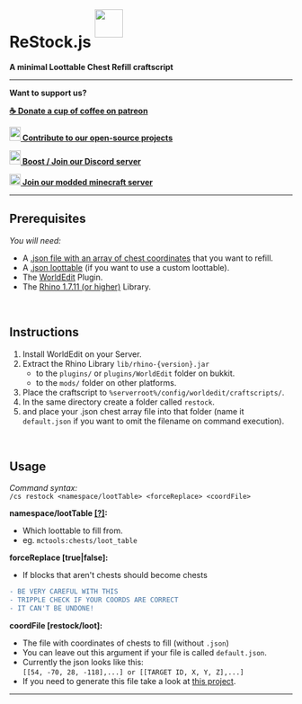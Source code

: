 
# ReStock.js <img src="https://cdn.voltane.eu/assets/minecraft/chest_animated.gif" height="50px" style="transform:translateY(-18px)"/>
__A minimal Loottable Chest Refill craftscript__

***

__Want to support us?__

__[☕ Donate a cup of coffee on patreon ](https://www.patreon.com/voltane_eu)__

__[<img src="https://cdn.voltane.eu/logo/icon/icon-hexagon.svg" width="20px" height="25px"/> Contribute to our open-source projects](https://github.com/Voltane-EU)__

__[<img src="https://cdn.voltane.eu/assets/discord/nitro-boost.svg" width="20px" height="25px"/> Boost / Join our Discord server ](https://discord.voltane.eu/)__

__[<img src="https://cdn.voltane.eu/assets/minecraft/grass_block.png" width="20px"/> Join our modded minecraft server ](https://mc.play.voltane.eu/)__


***



## Prerequisites
_You will need:_
- A [.json file with an array of chest coordinates](https://minecraft.gamepedia.com/Loot_table) that you want to refill.
- A [.json loottable](https://minecraft.gamepedia.com/Loot_table) (if you want to use a custom loottable).
- The [WorldEdit](https://enginehub.org/worldedit/) Plugin.
- The [Rhino 1.7.11 (or higher)](https://developer.mozilla.org/en-US/docs/Mozilla/Projects/Rhino/Download_Rhino) Library.

<br/>

## Instructions
1. Install WorldEdit on your Server.
1. Extract the Rhino Library `lib/rhino-{version}.jar`
   - to the `plugins/` or `plugins/WorldEdit` folder on bukkit.
   - to the `mods/` folder on other platforms.
1. Place the craftscript to `%serverroot%/config/worldedit/craftscripts/`.
1. In the same directory create a folder called `restock`.
1. and place your .json chest array file into that folder (name it `default.json` if you want to omit the filename on command execution).

<br/>

## Usage
_Command syntax:_\
`/cs restock <namespace/lootTable> <forceReplace> <coordFile>`

__namespace/lootTable [[?]](mcforge.readthedocs.io/en/latest/items/loot_tables/):__
- Which loottable to fill from.
- eg. `mctools:chests/loot_table`

__forceReplace [true|false]:__
- If blocks that aren't chests should become chests
```diff
- BE VERY CAREFUL WITH THIS
- TRIPPLE CHECK IF YOUR COORDS ARE CORRECT
- IT CAN'T BE UNDONE!
```
__coordFile [restock/loot]:__
- The file with coordinates of chests to fill (without `.json`)
- You can leave out this argument if your file is called `default.json`.
- Currently the json looks like this: \
`[[54, -70, 28, -118],...] or [[TARGET ID, X, Y, Z],...]`
- If you need to generate this file take a look at [this project](#).

***
